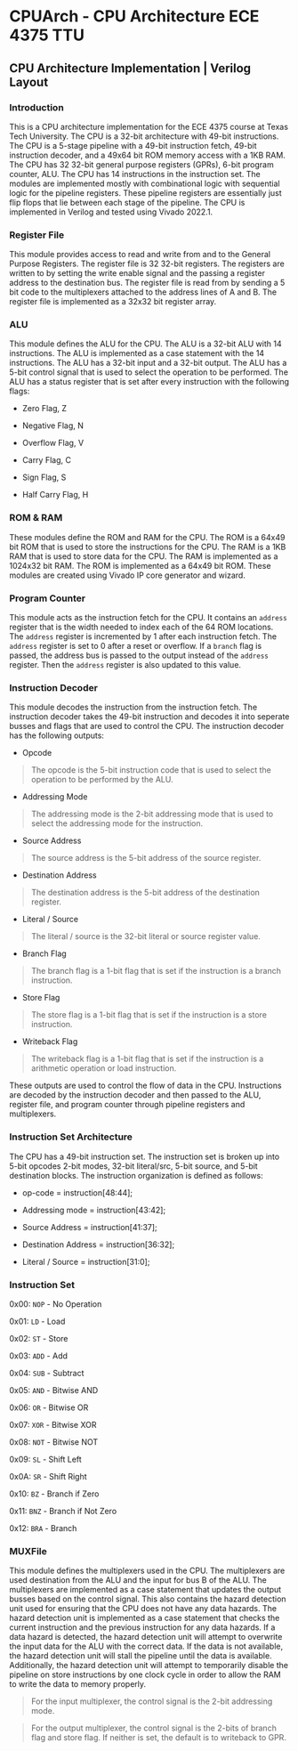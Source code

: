 # CPUArch - CPU Architecture ECE 4375 TTU

## CPU Architecture Implementation | Verilog Layout

### Introduction

This is a CPU architecture implementation for the ECE 4375 course at Texas Tech University. The CPU is a 32-bit architecture with 49-bit instructions. The CPU is a 5-stage pipeline with a 49-bit instruction fetch, 49-bit instruction decoder, and a 49x64 bit ROM memory access with a 1KB RAM. The CPU has 32 32-bit general purpose registers (GPRs), 6-bit program counter, ALU. The CPU has 14 instructions in the instruction set. The modules are implemented mostly with combinational logic with sequential logic for the pipeline registers. These pipeline registers are essentially just flip flops that lie between each stage of the pipeline. The CPU is implemented in Verilog and tested using Vivado 2022.1.

### Register File

This module provides access to read and write from and to the General Purpose Registers. The register file is 32 32-bit registers. The registers are written to by setting the write enable signal and the passing a register address to the destination bus. The register file is read from by sending a 5 bit code to the multiplexers attached to the address lines of A and B. The register file is implemented as a 32x32 bit register array.

### ALU

This module defines the ALU for the CPU. The ALU is a 32-bit ALU with 14 instructions. The ALU is implemented as a case statement with the 14 instructions. The ALU has a 32-bit input and a 32-bit output. The ALU has a 5-bit control signal that is used to select the operation to be performed. The ALU has a status register that is set after every instruction with the following flags:

- Zero Flag, Z

- Negative Flag, N

- Overflow Flag, V

- Carry Flag, C

- Sign Flag, S

- Half Carry Flag, H

### ROM & RAM

These modules define the ROM and RAM for the CPU. The ROM is a 64x49 bit ROM that is used to store the instructions for the CPU. The RAM is a 1KB RAM that is used to store data for the CPU. The RAM is implemented as a 1024x32 bit RAM. The ROM is implemented as a 64x49 bit ROM. These modules are created using Vivado IP core generator and wizard.

### Program Counter

This module acts as the instruction fetch for the CPU. It contains an `address` register that is the width needed to index each of the 64 ROM locations. The `address` register is incremented by 1 after each instruction fetch. The `address` register is set to 0 after a reset or overflow. If a `branch` flag is passed, the address bus is passed to the output instead of the `address` register. Then the `address` register is also updated to this value.

### Instruction Decoder

This module decodes the instruction from the instruction fetch. The instruction decoder takes the 49-bit instruction and decodes it into seperate busses and flags that are used to control the CPU. The instruction decoder has the following outputs:

- Opcode

> The opcode is the 5-bit instruction code that is used to select the operation to be performed by the ALU.

- Addressing Mode

> The addressing mode is the 2-bit addressing mode that is used to select the addressing mode for the instruction.

- Source Address

> The source address is the 5-bit address of the source register.

- Destination Address

> The destination address is the 5-bit address of the destination register.

- Literal / Source

> The literal / source is the 32-bit literal or source register value.

- Branch Flag

> The branch flag is a 1-bit flag that is set if the instruction is a branch instruction.

- Store Flag

> The store flag is a 1-bit flag that is set if the instruction is a store instruction.

- Writeback Flag

> The writeback flag is a 1-bit flag that is set if the instruction is a arithmetic operation or load instruction.

These outputs are used to control the flow of data in the CPU. Instructions are decoded by the instruction decoder and then passed to the ALU, register file, and program counter through pipeline registers and multiplexers.

### Instruction Set Architecture

The CPU has a 49-bit instruction set. The instruction set is broken up into 5-bit opcodes 2-bit modes, 32-bit literal/src, 5-bit source, and 5-bit destination blocks. The instruction organization is defined as follows:

- op-code             = instruction[48:44];

- Addressing mode     = instruction[43:42];

- Source Address      = instruction[41:37];

- Destination Address = instruction[36:32];

- Literal / Source    = instruction[31:0];

### Instruction Set

0x00: `NOP` - No Operation

0x01: `LD` - Load

0x02: `ST` - Store

0x03: `ADD` - Add

0x04: `SUB` - Subtract

0x05: `AND` - Bitwise AND

0x06: `OR` - Bitwise OR

0x07: `XOR` - Bitwise XOR

0x08: `NOT` - Bitwise NOT

0x09: `SL` - Shift Left

0x0A: `SR` - Shift Right

0x10: `BZ` - Branch if Zero

0x11: `BNZ` - Branch if Not Zero

0x12: `BRA` - Branch

### MUXFile

This module defines the multiplexers used in the CPU. The multiplexers are used destination from the ALU and the input for bus B of the ALU. The multiplexers are implemented as a case statement that updates the output busses based on the control signal. This also contains the hazard detection unit used for ensuring that the CPU does not have any data hazards. The hazard detection unit is implemented as a case statement that checks the current instruction and the previous instruction for any data hazards. If a data hazard is detected, the hazard detection unit will attempt to overwrite the input data for the ALU with the correct data. If the data is not available, the hazard detection unit will stall the pipeline until the data is available. Additionally, the hazard detection unit will attempt to temporarily disable the pipeline on store instructions by one clock cycle in order to allow the RAM to write the data to memory properly.

> For the input multiplexer, the control signal is the 2-bit addressing mode.

> For the output multiplexer, the control signal is the 2-bits of branch flag and store flag. If neither is set, the default is to writeback to GPR.